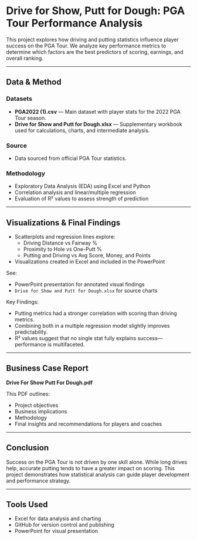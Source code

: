 # Drive for Show, Putt for Dough: PGA Tour Performance Analysis

This project explores how driving and putting statistics influence player success on the PGA Tour. We analyze key performance metrics to determine which factors are the best predictors of scoring, earnings, and overall ranking.

---

## Data & Method

### Datasets
- **PGA2022 (1).csv** — Main dataset with player stats for the 2022 PGA Tour season.
- **Drive for Show and Putt for Dough.xlsx** — Supplementary workbook used for calculations, charts, and intermediate analysis.

### Source
- Data sourced from official PGA Tour statistics.

### Methodology
- Exploratory Data Analysis (EDA) using Excel and Python
- Correlation analysis and linear/multiple regression
- Evaluation of R² values to assess strength of prediction

---

## Visualizations & Final Findings

- Scatterplots and regression lines explore:
  - Driving Distance vs Fairway %
  - Proximity to Hole vs One-Putt %
  - Putting and Driving vs Avg Score, Money, and Points
- Visualizations created in Excel and included in the PowerPoint

See:
- PowerPoint presentation for annotated visual findings
- `Drive for Show and Putt for Dough.xlsx` for source charts

Key Findings:
- Putting metrics had a stronger correlation with scoring than driving metrics.
- Combining both in a multiple regression model slightly improves predictability.
- R² values suggest that no single stat fully explains success—performance is multifaceted.

---

## Business Case Report

**Drive For Show Putt For Dough.pdf**

This PDF outlines:
- Project objectives
- Business implications
- Methodology
- Final insights and recommendations for players and coaches

---

## Conclusion

Success on the PGA Tour is not driven by one skill alone. While long drives help, accurate putting tends to have a greater impact on scoring. This project demonstrates how statistical analysis can guide player development and performance strategy.

---

## Tools Used

- Excel for data analysis and charting
- GitHub for version control and publishing
- PowerPoint for visual presentation
